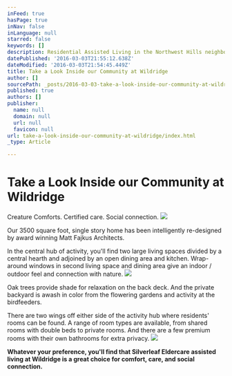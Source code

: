 ```yaml
---
inFeed: true
hasPage: true
inNav: false
inLanguage: null
starred: false
keywords: []
description: Residential Assisted Living in the Northwest Hills neighborhood of Austin
datePublished: '2016-03-03T21:55:12.638Z'
dateModified: '2016-03-03T21:54:45.449Z'
title: Take a Look Inside our Community at Wildridge
author: []
sourcePath: _posts/2016-03-03-take-a-look-inside-our-community-at-wildridge.md
published: true
authors: []
publisher:
  name: null
  domain: null
  url: null
  favicon: null
url: take-a-look-inside-our-community-at-wildridge/index.html
_type: Article

---
```

# Take a Look Inside our Community at Wildridge

Creature Comforts. Certified care. Social connection.
![](https://the-grid-user-content.s3-us-west-2.amazonaws.com/3424651b-433e-46ff-872a-6c7aaa5ea456.jpg)

Our 3500 square foot, single story home has been intelligently re-designed by award winning Matt Fajkus Architects.

In the central hub of activity, you'll find two large living spaces divided by a central hearth and adjoined by an open dining area and kitchen. Wrap-around windows in second living space and dining area give an indoor / outdoor feel and connection with nature.
![](https://the-grid-user-content.s3-us-west-2.amazonaws.com/d24581e2-80a6-4659-ace3-0ec77493bb76.jpg)

Oak trees provide shade for relaxation on the back deck. And the private backyard is awash in color from the flowering gardens and activity at the birdfeeders.

There are two wings off either side of the activity hub where residents' rooms can be found. A range of room types are available, from shared rooms with double beds to private rooms. And there are a few premium rooms with their own bathrooms for extra privacy.
![](https://the-grid-user-content.s3-us-west-2.amazonaws.com/2c2bedc1-fde3-4530-a4e8-fc80f1450f95.jpg)

**Whatever your preference, you'll find that Silverleaf Eldercare assisted living at Wildridge is a great choice for comfort, care, and social connection.**